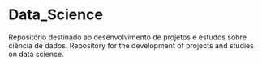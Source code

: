 # Data_Science
 Repositório destinado ao desenvolvimento de projetos e estudos sobre ciência de dados.
 Repository for the development of projects and studies on data science. 
